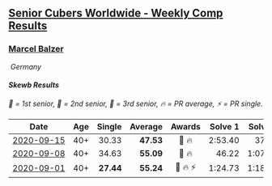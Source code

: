 <style>table {white-space: nowrap;}</style>
<link rel="stylesheet" type="text/css" href="/scw-comp/css/flags.css" />

## [Senior Cubers Worldwide - Weekly Comp Results](/scw-comp/results/)
### [Marcel Balzer](README.md)

<i class="flag flag-DE" />&nbsp;Germany

#### Skewb Results

<span style="white-space: nowrap;">🥇 = 1st senior</span>, <span style="white-space: nowrap;">🥈 = 2nd senior</span>, <span style="white-space: nowrap;">🥉 = 3rd senior</span>, <span style="white-space: nowrap;">🔥 = PR average</span>, <span style="white-space: nowrap;">⚡ = PR single</span>.

| Date | Age | Single | Average | Awards | Solve 1 | Solve 2 | Solve 3 | Solve 4 | Solve 5 | Video |
| :--: | :--: | --: | --: | :--: | --: | --: | --: | --: | --: | :-- |
| [2020-09-15](../../results/2020-09-15/skewb.md) | 40+ | 30.33 | **47.53** | 🥈 🔥 | 2:53.40 | 37.87 | 50.26 | 30.33 | 54.46 | [Desktop](https://www.facebook.com/marcel.balzer.9216/videos/10160430464117516) / [Mobile](https://m.facebook.com/marcel.balzer.9216/videos/10160430464117516) |
| [2020-09-08](../../results/2020-09-08/skewb.md) | 40+ | 34.63 | **55.09** | 🥈 🔥 | 46.22 | 1:07.54 | 34.63 | 1:01.07 | 57.98 | [Desktop](https://www.facebook.com/marcel.balzer.9216/videos/10160398649212516) / [Mobile](https://m.facebook.com/marcel.balzer.9216/videos/10160398649212516) |
| [2020-09-01](../../results/2020-09-01/skewb.md) | 40+ | **27.44** | **55.24** | 🥉 🔥 ⚡ | 1:24.73 | 1:18.40 | **27.44** | 49.75 | 37.56 | [Desktop](https://www.facebook.com/marcel.balzer.9216/videos/10160386343317516) / [Mobile](https://m.facebook.com/marcel.balzer.9216/videos/10160386343317516) |


<!-- Global site tag (gtag.js) - Google Analytics -->
<script async src="https://www.googletagmanager.com/gtag/js?id=UA-86348435-3"></script>
<script>window.dataLayer = window.dataLayer || []; function gtag() {dataLayer.push(arguments);} gtag('js', new Date()); gtag('config', 'UA-86348435-3');</script>
